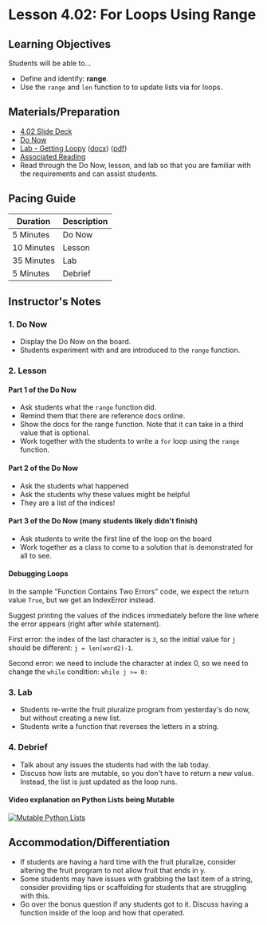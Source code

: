 # Lesson 4.02: For Loops Using Range

## Learning Objectives

Students will be able to...

* Define and identify: **range**.
* Use the `range` and `len` function to to update lists via for loops.

## Materials/Preparation

* [4.02 Slide Deck](https://github.com/Areson/2nd-semester-introduction-to-computer-science/raw/master/units/4_unit/slidedecks/Intro%20Python%204.02%20TEALS.pptx)
* [Do Now][]
* [Lab - Getting Loopy][] ([docx][]) ([pdf][])
* [Associated Reading](https://tealsk12.github.io/2nd-semester-introduction-to-computer-science/readings.md#associatedreadings/4.2)
* Read through the Do Now, lesson, and lab so that you are familiar with the requirements and can assist students.

## Pacing Guide

| **Duration** | **Description** |
| ----------   | -----------     |
| 5 Minutes    | Do Now          |
| 10 Minutes   | Lesson          |
| 35 Minutes   | Lab             |
| 5 Minutes    | Debrief         |

## Instructor's Notes

### 1. Do Now

* Display the Do Now on the board.
* Students experiment with and are introduced to the `range` function.

### 2. Lesson

#### Part 1 of the Do Now

* Ask students what the `range` function did.
* Remind them that there are reference docs online.
* Show the docs for the range function. Note that it can take in a third value that is optional.
* Work together with the students to write a `for` loop using the `range` function.

#### Part 2 of the Do Now

* Ask the students what happened
* Ask the students why these values might be helpful
* They are a list of the indices!

#### Part 3 of the Do Now (many students likely didn't finish)

* Ask students to write the first line of the loop on the board
* Work together as a class to come to a solution that is demonstrated for all to see.

#### Debugging Loops

In the sample "Function Contains Two Errors" code, we expect the return value `True`, but we get an IndexError instead.

Suggest printing the values of the indices immediately before the line where the error appears (right after while statement). 

First error: the index of the last character is `3`, so the initial value for `j` should be different:
`j = len(word2)-1`.

Second error: we need to include the character at index 0, so we need to change the `while` condition:
`while j >= 0:`

### 3. Lab

* Students re-write the fruit pluralize program from yesterday's do now, but without creating a new list.
* Students write a function that reverses the letters in a string.

### 4. Debrief

* Talk about any issues the students had with the lab today.
* Discuss how lists are mutable, so you don't have to return a new value. Instead, the list is just updated as the loop runs.

#### Video explanation on Python Lists being Mutable

[![Mutable Python Lists](https://img.youtube.com/vi/_y3PqL4lIzw/0.jpg)](https://youtu.be/_y3PqL4lIzw?t=181)

## Accommodation/Differentiation

* If students are having a hard time with the fruit pluralize, consider altering the fruit program to not allow fruit that ends in y.
* Some students may have issues with grabbing the last item of a string, consider providing tips or scaffolding for students that are struggling with this.
* Go over the bonus question if any students got to it. Discuss having a function inside of the loop and how that operated.

[Do Now]: do_now.md
[Lab - Getting Loopy]: lab.md
[pdf]: https://github.com/Areson/2nd-semester-introduction-to-computer-science/raw/master/units/4_unit/02_lesson/lab.pdf
[docx]: https://github.com/Areson/2nd-semester-introduction-to-computer-science/raw/master/units/4_unit/02_lesson/lab.docx

